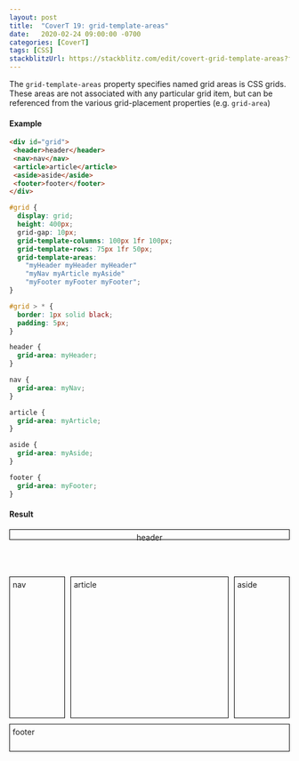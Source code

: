 ```yaml
---
layout: post
title:  "CoverT 19: grid-template-areas"
date:   2020-02-24 09:00:00 -0700
categories: [CoverT]
tags: [CSS]
stackblitzUrl: https://stackblitz.com/edit/covert-grid-template-areas?file=style.css
---
```


The `grid-template-areas` property specifies named grid areas is CSS grids. These areas are not associated with any particular grid item, but can be referenced from the various grid-placement properties (e.g. `grid-area`)

#### Example

```html
<div id="grid">
 <header>header</header>
 <nav>nav</nav>
 <article>article</article>
 <aside>aside</aside>
 <footer>footer</footer>
</div>
```

```css
#grid {
  display: grid;
  height: 400px;
  grid-gap: 10px;
  grid-template-columns: 100px 1fr 100px;
  grid-template-rows: 75px 1fr 50px;
  grid-template-areas: 
    "myHeader myHeader myHeader"
    "myNav myArticle myAside"
    "myFooter myFooter myFooter";
}

#grid > * {
  border: 1px solid black;
  padding: 5px;
}

header {
  grid-area: myHeader;
}

nav {
  grid-area: myNav;
}

article {
  grid-area: myArticle;
}

aside {
  grid-area: myAside;
}

footer {
  grid-area: myFooter;
}

```

#### Result

<style>
 #grid {
  display: grid;
  height: 400px;
  grid-gap: 10px;
  grid-template-columns: 100px 1fr 100px;
  grid-template-rows: 75px 1fr 50px;
  grid-template-areas: 
    "myHeader myHeader myHeader"
    "myNav myArticle myAside"
    "myFooter myFooter myFooter";
}

#grid > * {
  border: 1px solid black;
  padding: 5px;
}

header {
  grid-area: myHeader;
}

nav {
  grid-area: myNav;
}

article {
  grid-area: myArticle;
}

aside {
  grid-area: myAside;
}

footer {
  grid-area: myFooter;
}
</style>

<div id="grid">
 <header>header</header>
 <nav>nav</nav>
 <article>article</article>
 <aside>aside</aside>
 <footer>footer</footer>
</div>
